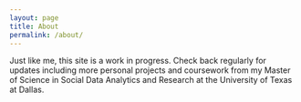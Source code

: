 ```yaml
---
layout: page
title: About
permalink: /about/
---
```


Just like me, this site is a work in progress. Check back regularly for updates including more personal projects and coursework from my Master of Science in Social Data Analytics and Research at the University of Texas at Dallas.


